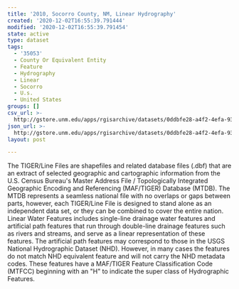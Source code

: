 ```yaml
---
title: '2010, Socorro County, NM, Linear Hydrography'
created: '2020-12-02T16:55:39.791444'
modified: '2020-12-02T16:55:39.791454'
state: active
type: dataset
tags:
  - '35053'
  - County Or Equivalent Entity
  - Feature
  - Hydrography
  - Linear
  - Socorro
  - U.s.
  - United States
groups: []
csv_url: >-
  http://gstore.unm.edu/apps/rgisarchive/datasets/0ddbfe28-a4f2-4efa-93ac-3397887cd5c7/tl_2010_35053_linearwater.derived.csv
json_url: >-
  http://gstore.unm.edu/apps/rgisarchive/datasets/0ddbfe28-a4f2-4efa-93ac-3397887cd5c7/tl_2010_35053_linearwater.derived.json
layout: post

---
```

The TIGER/Line Files are shapefiles and related database files (.dbf) that are an extract of selected geographic and cartographic information from the U.S. Census Bureau's Master Address File / Topologically Integrated Geographic Encoding and Referencing (MAF/TIGER) Database (MTDB).  The MTDB represents a seamless national file with no overlaps or gaps between parts, however, each TIGER/Line File is designed to stand alone as an independent data set, or they can be combined to cover the entire nation.  Linear Water Features includes single-line drainage water features and artificial path features that run through double-line drainage features such as rivers and streams, and serve as a linear representation of these features.  The artificial path features may correspond to those in the USGS National Hydrographic Dataset (NHD).  However, in many cases the features do not match NHD equivalent feature and will not carry the NHD metadata codes.  These features have a MAF/TIGER Feature Classification Code (MTFCC) beginning with an "H" to indicate the super class of Hydrographic Features.  

